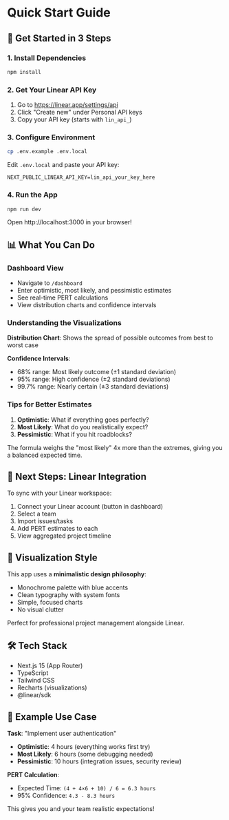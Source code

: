 # Quick Start Guide

## 🚀 Get Started in 3 Steps

### 1. Install Dependencies

```bash
npm install
```

### 2. Get Your Linear API Key

1. Go to https://linear.app/settings/api
2. Click "Create new" under Personal API keys
3. Copy your API key (starts with `lin_api_`)

### 3. Configure Environment

```bash
cp .env.example .env.local
```

Edit `.env.local` and paste your API key:
```
NEXT_PUBLIC_LINEAR_API_KEY=lin_api_your_key_here
```

### 4. Run the App

```bash
npm run dev
```

Open http://localhost:3000 in your browser!

## 📊 What You Can Do

### Dashboard View
- Navigate to `/dashboard`
- Enter optimistic, most likely, and pessimistic estimates
- See real-time PERT calculations
- View distribution charts and confidence intervals

### Understanding the Visualizations

**Distribution Chart**: Shows the spread of possible outcomes from best to worst case

**Confidence Intervals**:
- 68% range: Most likely outcome (±1 standard deviation)
- 95% range: High confidence (±2 standard deviations)
- 99.7% range: Nearly certain (±3 standard deviations)

### Tips for Better Estimates

1. **Optimistic**: What if everything goes perfectly?
2. **Most Likely**: What do you realistically expect?
3. **Pessimistic**: What if you hit roadblocks?

The formula weighs the "most likely" 4x more than the extremes, giving you a balanced expected time.

## 🔗 Next Steps: Linear Integration

To sync with your Linear workspace:

1. Connect your Linear account (button in dashboard)
2. Select a team
3. Import issues/tasks
4. Add PERT estimates to each
5. View aggregated project timeline

## 🎨 Visualization Style

This app uses a **minimalistic design philosophy**:
- Monochrome palette with blue accents
- Clean typography with system fonts
- Simple, focused charts
- No visual clutter

Perfect for professional project management alongside Linear.

## 🛠️ Tech Stack

- Next.js 15 (App Router)
- TypeScript
- Tailwind CSS
- Recharts (visualizations)
- @linear/sdk

## 📝 Example Use Case

**Task**: "Implement user authentication"

- **Optimistic**: 4 hours (everything works first try)
- **Most Likely**: 6 hours (some debugging needed)
- **Pessimistic**: 10 hours (integration issues, security review)

**PERT Calculation**:
- Expected Time: `(4 + 4×6 + 10) / 6 = 6.3 hours`
- 95% Confidence: `4.3 - 8.3 hours`

This gives you and your team realistic expectations!

